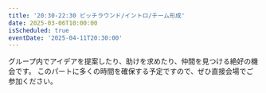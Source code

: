 ```yaml
---
title: '20:30-22:30 ピッチラウンド/イントロ/チーム形成'
date: 2025-03-06T10:00:00
isScheduled: true
eventDate: '2025-04-11T20:30:00'
---
```


グループ内でアイデアを提案したり、助けを求めたり、仲間を見つける絶好の機会です。
このパートに多くの時間を確保する予定ですので、ぜひ直接会場でご参加ください。

